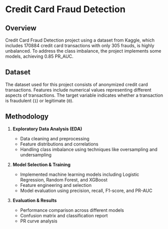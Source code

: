 # Credit Card Fraud Detection

## Overview
Credit Card Fraud Detection project using a dataset from Kaggle, which includes 170884 credit card transactions with only 305 frauds, is highly unbalanced. To address the class imbalance, the project implements some models, achieving 0.85 PR_AUC.

## Dataset
The dataset used for this project consists of anonymized credit card transactions. Features include numerical values representing different aspects of transactions. The target variable indicates whether a transaction is fraudulent (`1`) or legitimate (`0`).

## Methodology
1. **Exploratory Data Analysis (EDA)**
   - Data cleaning and preprocessing
   - Feature distributions and correlations
   - Handling class imbalance using techniques like oversampling and undersampling

2. **Model Selection & Training**
   - Implemented machine learning models including Logistic Regression, Random Forest, and XGBoost
   - Feature engineering and selection
   - Model evaluation using precision, recall, F1-score, and PR-AUC

3. **Evaluation & Results**
   - Performance comparison across different models
   - Confusion matrix and classification report
   - PR curve analysis


